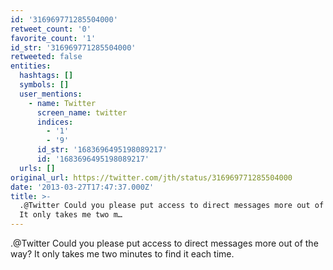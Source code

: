 ```yaml
---
id: '316969771285504000'
retweet_count: '0'
favorite_count: '1'
id_str: '316969771285504000'
retweeted: false
entities:
  hashtags: []
  symbols: []
  user_mentions:
    - name: Twitter
      screen_name: twitter
      indices:
        - '1'
        - '9'
      id_str: '1683696495198089217'
      id: '1683696495198089217'
  urls: []
original_url: https://twitter.com/jth/status/316969771285504000
date: '2013-03-27T17:47:37.000Z'
title: >-
  .@Twitter Could you please put access to direct messages more out of the way?
  It only takes me two m…
---
```


.@Twitter Could you please put access to direct messages more out of the way? It only takes me two minutes to find it each time.